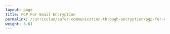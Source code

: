 ```yaml
---
layout: page
title: PGP For Email Encryption
permalink: /curriculum/safer-communication-through-encryption/pgp-for-email-encryption/
weight: 3.61
---
```

